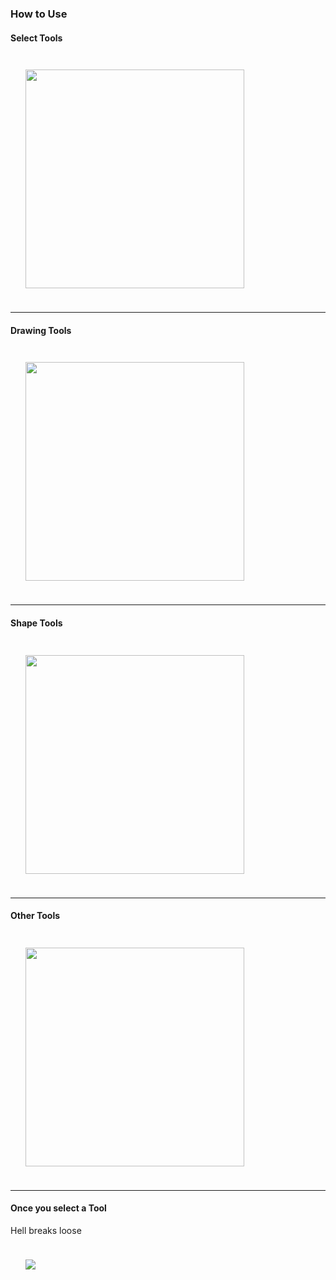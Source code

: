 ### How to Use

#### Select Tools

<img style="padding: 24px; height:350px;" src="./assets/Tools3.png">

---

#### Drawing Tools

<img style="padding: 24px; height:350px;" src="./assets/Tools4.png">

---

#### Shape Tools

<img style="padding: 24px; height:350px;" src="./assets/Tools.png">

---

#### Other Tools

<img style="padding: 24px; height:350px;" src="./assets/Tools2.png">

---

#### Once you select a Tool

Hell breaks loose

<img style="padding: 24px;" src="./assets/Tools5.png">
